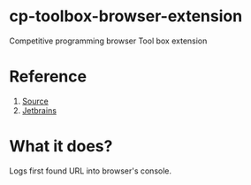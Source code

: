 # cp-toolbox-browser-extension
Competitive programming browser Tool box extension

# Reference
1. [Source](https://robots.thoughtbot.com/how-to-make-a-chrome-extension)
2. [Jetbrains](https://github.com/JetBrains/toolbox-browser-extension)

# What it does?
Logs first found URL into browser's console.

